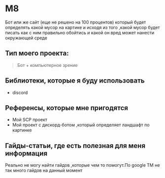 # M8
Бот или же сайт (еще не решено на 100 процентов) который будет определять какой мусор на картике и исходя из того ,какой мусор будет писать как с ним правильно обойтись и какой он вред может нанести окружающей среде
## Тип моего проекта:
> Бот + компьютерное зрение

## Библиотеки, которые я буду использовать
- discord

## Референсы, которые мне пригодятся
- Мой SCP проект
- Мой проект с дискорд-ботом ,который определяет ландшафт по картинке

## Гайды-статьи, где есть полезная для меня информация
 Реально не могу найти гайдов ,которые чем то помогут.По google TM не так много гайдов на данный момент
